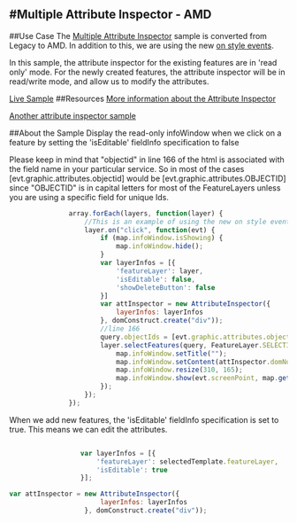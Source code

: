 #Multiple Attribute Inspector - AMD
-----------------------------------------------------------------------------------------------------
##Use Case
The [Multiple Attribute Inspector](https://developers.arcgis.com/javascript/jssamples/ed_multipleAttrInspector.html) sample is converted from Legacy to AMD. In addition to this, we are using the new [on style events](http://blogs.esri.com/esri/supportcenter/2014/09/29/javascript-events-advocating-for-on-style-event-programming/).

In this sample, the attribute inspector for the existing features are in 'read only' mode. For the newly created features, the attribute inspector will be in read/write mode, and allow us to modify the attributes. 

[Live Sample](http://esri.github.io/developer-support/web-js/multiple-attribute-inspector-AMD/multipleAttrInspectorAMD.html)
##Resources
[More information about the Attribute Inspector](https://developers.arcgis.com/javascript/jsapi/attributeinspector-amd.html)

[Another attribute inspector sample](https://developers.arcgis.com/javascript/jssamples/ed_attribute_inspector.html)


##About the Sample
Display the read-only infoWindow when we click on a feature by setting the 'isEditable' fieldInfo specification to false

Please keep in mind that "objectid" in line 166 of the html is associated with the field name in your particular service. So in most of the cases [evt.graphic.attributes.objectid] would be [evt.graphic.attributes.OBJECTID] since "OBJECTID" is in capital letters for most of the FeatureLayers unless you are using a specific field for unique Ids.
```javascript
               array.forEach(layers, function(layer) {
                   //This is an example of using the new on style events
                   layer.on("click", function(evt) {
                       if (map.infoWindow.isShowing) {
                           map.infoWindow.hide();
                       }
                       var layerInfos = [{
                           'featureLayer': layer,
                           'isEditable': false,
                           'showDeleteButton': false
                       }]
                       var attInspector = new AttributeInspector({
                           layerInfos: layerInfos
                       }, domConstruct.create("div"));
                       //line 166
                       query.objectIds = [evt.graphic.attributes.objectid];
                       layer.selectFeatures(query, FeatureLayer.SELECTION_NEW, function(features) {
                           map.infoWindow.setTitle("");
                           map.infoWindow.setContent(attInspector.domNode);
                           map.infoWindow.resize(310, 165);
                           map.infoWindow.show(evt.screenPoint, map.getInfoWindowAnchor(evt.screenPoint));
                       });
                   });
               });
```


When we add new features, the 'isEditable' fieldInfo specification is set to true. This means we can edit the attributes.

```javascript

                  var layerInfos = [{
                      'featureLayer': selectedTemplate.featureLayer,
                      'isEditable': true
                  }];

var attInspector = new AttributeInspector({
                       layerInfos: layerInfos
                   }, domConstruct.create("div"));

```
